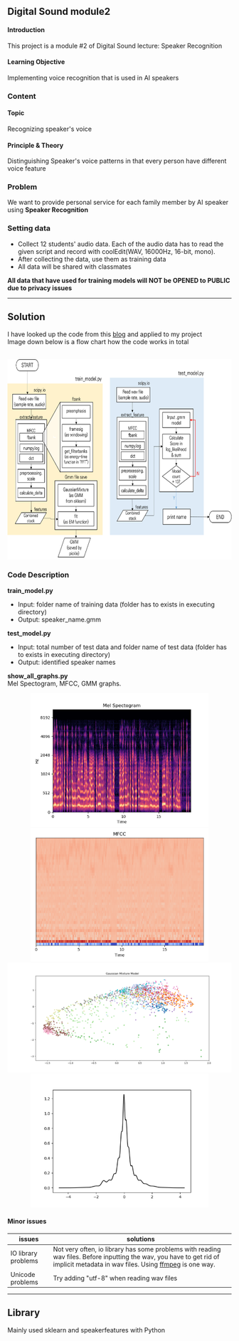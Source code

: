 ## Digital Sound module2

#### Introduction
This project is a module #2 of Digital Sound lecture: Speaker Recognition  

#### Learning Objective
Implementing voice recognition that is used in AI speakers 

### Content

#### Topic
Recognizing speaker's voice

#### Principle & Theory
Distinguishing Speaker's voice patterns in that every person have different voice feature

### Problem
We want to provide personal service for each family member by AI speaker using **Speaker Recognition**  

### Setting data
* Collect 12 students' audio data. Each of the audio data has to read the given script and record with coolEdit(WAV, 16000Hz, 16-bit, mono).
* After collecting the data, use them as training data 
* All data will be shared with classmates  

**All data that have used for training models will NOT be OPENED to PUBLIC due to privacy issues**

---
## Solution
I have looked up the code from this [blog](https://appliedmachinelearning.blog/2017/11/14/spoken-speaker-identification-based-on-gaussian-mixture-models-python-implementation/) and applied to my project   
Image down below is a flow chart how the code works in total <br><br>
<p align = "center">
<img src = "./img/python_code_explain.png", height = 450></img>
</p>

### Code Description
**train_model.py**  

* Input: folder name of training data (folder has to exists in executing directory)
* Output: speaker_name.gmm

**test_model.py**
* Input: total number of test data and folder name of test data (folder has to exists in executing directory)
* Output: identified speaker names
  
**show_all_graphs.py**  
Mel Spectogram, MFCC, GMM graphs.
<p align = "center">
<img src = "./img/Mel_spectogram.png", height = 300></img>
<img src = "./img/MFCC.png", height = 300></img>
<img src = "./img/GaussianClustered.png", width = 835></img>
<img src = "./img/GaussianModel.png", height = 300></img>
</p>


#### Minor issues
issues | solutions
---|---  
IO library problems | Not very often, io library has some problems with reading wav files. Before inputting the wav, you have to get rid of implicit metadata in wav files. Using [ffmpeg](www.ffmpeg.org) is one way.  
Unicode problems | Try adding "utf-8" when reading wav files

---

## Library
Mainly used sklearn and speakerfeatures with Python

